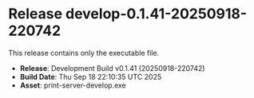 # Release develop-0.1.41-20250918-220742

This release contains only the executable file.

- **Release**: Development Build v0.1.41 (20250918-220742)
- **Build Date**: Thu Sep 18 22:10:35 UTC 2025
- **Asset**: print-server-develop.exe
